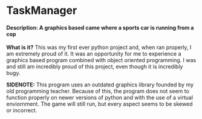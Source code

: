 # TaskManager
#### Description: A graphics based came where a sports car is running from a cop

**What is it?**
This was my first ever python project and, when ran properly, I am extremely proud of it. It was an opportunity for me to experience a graphics based
program combined with object oriented programming. I was and still am incredibly proud of this project, even though it is incredibly bugy.

**SIDENOTE:**
This program uses an outdated graphics library founded by my old programming teacher. Because of this, the program does not seem to function properly on 
newer versions of python and with the use of a virtual enviornment. The game will still run, but every aspect seems to be skewed or incorrect.
